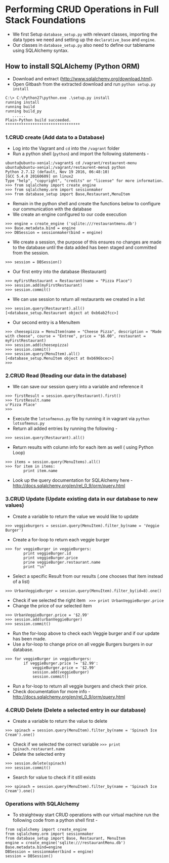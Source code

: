 # Performing CRUD Operations in Full Stack Foundations

* We first Setup `database_setup.py` with relevant classes, importing the data types we need and setting up the `declarative_base` and `engine`.
* Our classes in `database_setup.py` also need to define our tablename using SQLAlchemy syntax. 

## How to install SQLAlchemy (Python ORM)
* Download and extract (http://www.sqlalchemy.org/download.html).
* Open Gitbash from the extracted download and run `python setup.py install`

```
C:\> C:\Python27\python.exe .\setup.py install
running install
running build
running build_py
   ......
Plain-Python build succeeded.
*********************************

```

### 1.CRUD create (Add data to a Database)
* Log into the Vagrant and `cd` into the `/vagrant` folder
* Run a python shell (`python`) and import the following statements -

```
ubuntu@ubuntu-xenial:/vagrant$ cd /vagrant/restaurent-menu
ubuntu@ubuntu-xenial:/vagrant/restaurent-menu$ python
Python 2.7.12 (default, Nov 19 2016, 06:48:10)
[GCC 5.4.0 20160609] on linux2
Type "help", "copyright", "credits" or "license" for more information.
>>> from sqlalchemy import create_engine
>>> from sqlalchemy.orm import sessionmaker
>>> from database_setup import Base,Restaurant,MenuItem
```

* Remain in the python shell and create the functions below to configure our communication with the database
* We create an engine configured to our code execution
```
>>> engine = create_engine ('sqlite:///restaurantmenu.db')
>>> Base.metadata.bind = engine
>>> DBSession = sessionmaker(bind = engine)
```
* We create a session, the purpose of this ensures no changes are made to the database until the data added has been staged and committed from the session.
```
>>> session = DBSession()
```
* Our first entry into the database (Restaurant)
```
>>> myFirstRestaurant = Restaurant(name = "Pizza Place")
>>> session.add(myFirstRestaurant)
>>> session.commit()
```
* We can use session to return all restaurants we created in a list
```
>>> session.query(Restaurant).all()
[<database_setup.Restaurant object at 0xb6ab2fcc>]
```
* Our second entry is a MenuItem
```
>>> cheesepizza = MenuItem(name = "Cheese Pizza", description = "Made with cheese", course = "Entree", price = "$6.00", restaurant = myFirstRestaurant)
>>> session.add(cheesepizza)
>>> session.commit()
>>> session.query(MenuItem).all()
[<database_setup.MenuItem object at 0xb696bcec>]
>>>
```

### 2.CRUD Read (Reading our data in the database)
* We can save our session query into a variable and reference it
```
>>> firstResult = session.query(Restaurant).first()
>>> firstResult.name
u'Pizza Place'
>>>
```
* Execute the `lotsofmenus.py` file by running it in vagrant via `python lotsofmenus.py`
* Return all added entries by running the following -
```
>>> session.query(Restaurant).all()
```
* Return results with column info for each item as well ( using Python Loop)
```
>>> items = session.query(MenuItems).all()
>>> for item in items:
        print item.name

```
* Look up the query documentation for SQLAlchemy here - http://docs.sqlalchemy.org/en/rel_0_9/orm/query.html

### 3.CRUD Update (Update existing data in our database to new values)
* Create a variable to return the value we would like to update
```
>>> veggieburgers = session.query(MenuItem).filter_by(name = 'Veggie Burger')
```
* Create a for-loop to return each veggie burger
```
>>> for veggieBurger in veggieBurgers:
        print veggieBurger.id
        print veggieBurger.price
        prine veggieBurger.restaurant.name
        print "\n"
```
* Select a specific Result from our results (.one chooses that item instead of a list)
```
>>> UrbanVeggieBurger = session.query(MenuItem).filter_by(id=8).one()
```
* Check if we selected the right item
` >>> print UrbanVeggieBurger.price`
* Change the price of our selected item
```
>>> UrbanVeggieBurger.price = '$2.99'
>>> session.add(urbanVeggieBurger)
>>> session.commit()
```
* Run the for-loop above to check each Veggie burger and if our update has been made.
* Use a for-loop to change price on all veggie Burgers burgers in our database.
```
>>> for veggieBurger in veggieBurgers:
        if veggieBurger.price != '$2.99':
            veggieBurger.price = '$2.99'
            session.add(veggieBurger)
            session.commit()
```
* Run a for-loop to return all veggie burgers and check their price.
* Check documentation for more info - http://docs.sqlalchemy.org/en/rel_0_9/orm/query.html

### 4.CRUD Delete (Delete a selected entry in our database)
* Create a variable to return the value to delete
```
>>> spinach = session.query(MenuItem).filter_by(name = 'Spinach Ice Cream').one()
```
* Check if we selected the correct variable
`>>> print spinach.restaurant.name`
* Delete the selected entry
```
>>> session.delete(spinach)
>>> session.commit()
```
* Search for value to check if it still exists
```
>>> spinach = session.query(MenuItem).filter_by(name = 'Spinach Ice Cream').one()
```

### Operations with SQLAlchemy
* To straightway start CRUD operations with our virtual machine run the following code from a python shell first -
```
from sqlalchemy import create_engine
from sqlalchemy.orm import sessionmaker
from database_setup import Base, Restaurant, MenuItem
engine = create_engine('sqlite:///restaurantMenu.db')
Base.metadata.bind=engine
DBSession = sessionmaker(bind = engine)
session = DBSession()
```